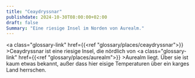 ```yaml
---
title: "Ceaydryssnar"
publishdate: 2024-10-30T08:00:00+02:00
draft: false
Summary: "Eine riesige Insel im Norden von Aurealm."
---
```


<a class="glossary-link" href={{<ref "glossary/places/ceaydryssnar">}} >Ceaydryssnar</a> ist eine riesige Insel, die nördlich von <a class="glossary-link" href={{<ref "glossary/places/aurealm">}} >Aurealm</a> liegt. Über sie ist kaum etwas bekannt, außer dass hier eisige Temperaturen über ein karges Land herrschen.
